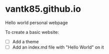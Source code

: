 # vantk85.github.io

Hello world personal webpage

To create a basic website:
- [ ] Add a theme
- [ ] Add an index.md file with "Hello World" on it
